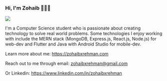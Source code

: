### Hi, I'm Zohaib 👋👨‍💻

<img src='https://i.imgur.com/fn999kK.png'>

I'm a Computer Science student who is passionate about creating technology to solve real world problems. Some technologies I enjoy working with include the MERN stack (MongoDB, Express.js, React.js, Node.js) for web-dev and Flutter and Java with Android Studio for mobile-dev.

Learn more about me: https://zohaibxrehman.com

Reach out to me through email: zohaibxrehman@gmail.com

Or Linkedin: https://www.linkedin.com/in/zohaibxrehman

<!--
**zohaibxrehman/zohaibxrehman** is a ✨ _special_ ✨ repository because its `README.md` (this file) appears on your GitHub profile.

Here are some ideas to get you started:

- 🔭 I’m currently working on ...
- 🌱 I’m currently learning ...
- 👯 I’m looking to collaborate on ...
- 🤔 I’m looking for help with ...
- 💬 Ask me about ...
- 📫 How to reach me: ...
- 😄 Pronouns: ...
- ⚡ Fun fact: ...
-->
